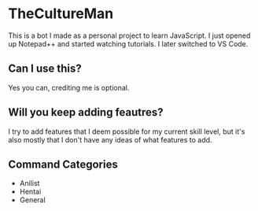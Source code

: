 # TheCultureMan

This is a bot I made as a personal project to learn JavaScript. I just opened up Notepad++ and started watching tutorials. I later switched to VS Code.

## Can I use this?
Yes you can, crediting me is optional.

## Will you keep adding feautres?
I try to add features that I deem possible for my current skill level, but it's also mostly that I don't have any ideas of what features to add.

## Command Categories
- Anilist
- Hentai
- General